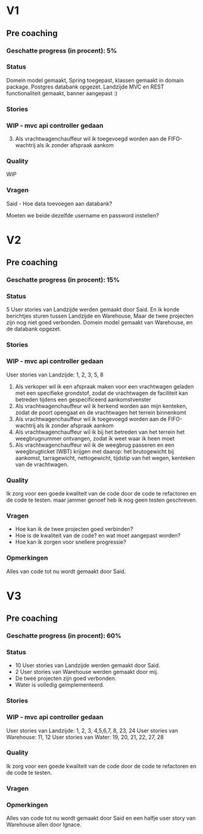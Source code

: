 # V1

## Pre coaching

### Geschatte progress (in procent): 5%

### Status

Domein model gemaakt, Spring toegepast, klassen gemaakt in domain package.
Postgres databank opgezet. Landzijde MVC en REST functionaliteit gemaakt, banner aangepast :)

### Stories

### WIP - mvc api controller gedaan
3. Als vrachtwagenchauffeur wil ik toegevoegd worden aan de FIFO-wachtrij als ik zonder afspraak aankom

### Quality

WIP

### Vragen

Said - Hoe data toevoegen aan databank?

Moeten we beide dezelfde username en password instellen?

# V2

## Pre coaching

### Geschatte progress (in procent): 15%

### Status

5 User stories van Landzijde werden gemaakt door Said.
En ik konde berichtjes sturen tussen Landzijde en Warehouse, Maar de twee projecten zijn nog niet goed verbonden.
Domein model gemaakt van Warehouse, en de databank opgezet. 

### Stories

### WIP - mvc api controller gedaan
User stories van Landzijde: 1, 2, 3, 5, 8
1. Als verkoper wil ik een afspraak maken voor een vrachtwagen geladen met een specifieke grondstof, zodat de vrachtwagen de faciliteit kan betreden tijdens een gespecificeerd aankomstvenster
2. Als vrachtwagenchauffeur wil ik herkend worden aan mijn kenteken, zodat de poort opengaat en de vrachtwagen het terrein binnenkomt
3. Als vrachtwagenchauffeur wil ik toegevoegd worden aan de FIFO-wachtrij als ik zonder afspraak aankom
5. Als vrachtwagenchauffeur wil ik bij het betreden van het terrein het weegbrugnummer ontvangen, zodat ik weet waar ik heen moet
8. Als vrachtwagenchauffeur wil ik de weegbrug passeren en een weegbrugticket (WBT) krijgen met daarop: het brutogewicht bij aankomst, tarragewicht, nettogewicht, tijdstip van het wegen, kenteken van de vrachtwagen.

### Quality
Ik zorg voor een goede kwaliteit van de code door de code te refactoren en de code te testen. maar jammer genoef heb ik nog geen testen geschreven.

### Vragen

- Hoe kan ik de twee projecten goed verbinden?
- Hoe is de kwaliteit van de code? en wat moet aangepast worden?
- Hoe kan ik zorgen voor snellere progressie?

### Opmerkingen
Alles van code tot nu wordt gemaakt door Said.

# V3

## Pre coaching

### Geschatte progress (in procent): 60%

### Status

* 10 User stories van Landzijde werden gemaakt door Said.
* 2 User stories van Warehouse werden gemaakt door mij.
* De twee projecten zijn goed verbonden.
* Water is volledig geimplementeerd.

### Stories

### WIP - mvc api controller gedaan
User stories van Landzijde: 1, 2, 3, 4,5,6,7, 8, 23, 24
User stories van Warehouse: 11, 12
User stories van Water: 19, 20, 21, 22, 27, 28

### Quality
Ik zorg voor een goede kwaliteit van de code door de code te refactoren en de code te testen.

### Vragen


### Opmerkingen
Alles van code tot nu wordt gemaakt door Said en een halfje user story van Warehouse allen door Ignace.

